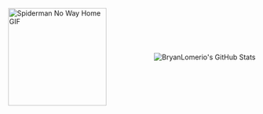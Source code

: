 <div style="display: flex; justify-content: space-between; align-items: center; width: 100%;">
  <!-- Spiderman GIF on the left -->
  <img src="https://media.tenor.com/fOD0TBLKQg8AAAAi/spider-man-no-way-home-marvel-studios.gif" alt="Spiderman No Way Home GIF" width="200" style="flex-shrink: 0;" />

  <!-- GitHub Streak Stats on the right -->
  <img src="https://github-readme-streak-stats.herokuapp.com/?user=BryanLomerio&theme=midnight-purple&hide_border=true" alt="BryanLomerio's GitHub Stats" style="flex-shrink: 0;" />
</div>
